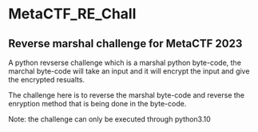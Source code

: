 # MetaCTF_RE_Chall
## Reverse marshal challenge for MetaCTF 2023

A python revserse challenge which is a marshal python byte-code, the marchal byte-code will take an input and it will encrypt the input and give the encrypted resualts.

The challenge here is to reverse the marshal byte-code and reverse the enryption method that is being done in the byte-code.

Note: the challenge can only be executed through python3.10
